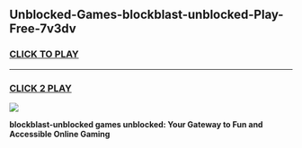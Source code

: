 
## Unblocked-Games-blockblast-unblocked-Play-Free-7v3dv
<h3>
<a href="https://premium76.site?title=blockblast-unblocked&ref=24M">CLICK TO PLAY</a></h3>
<hr>

<h3>
<a href="https://premium76.site?title=blockblast-unblocked&ref=24M">CLICK 2 PLAY</a>
  
</h3>

<a href="https://premium76.site?title=blockblast-unblocked&ref=24M"><img src="https://clearcache.store/games.png"></a>


**blockblast-unblocked games unblocked: Your Gateway to Fun and Accessible Online Gaming**

